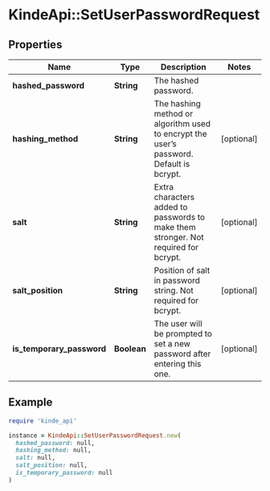 # KindeApi::SetUserPasswordRequest

## Properties

| Name | Type | Description | Notes |
| ---- | ---- | ----------- | ----- |
| **hashed_password** | **String** | The hashed password. |  |
| **hashing_method** | **String** | The hashing method or algorithm used to encrypt the user’s password. Default is bcrypt. | [optional] |
| **salt** | **String** | Extra characters added to passwords to make them stronger. Not required for bcrypt. | [optional] |
| **salt_position** | **String** | Position of salt in password string. Not required for bcrypt. | [optional] |
| **is_temporary_password** | **Boolean** | The user will be prompted to set a new password after entering this one. | [optional] |

## Example

```ruby
require 'kinde_api'

instance = KindeApi::SetUserPasswordRequest.new(
  hashed_password: null,
  hashing_method: null,
  salt: null,
  salt_position: null,
  is_temporary_password: null
)
```

